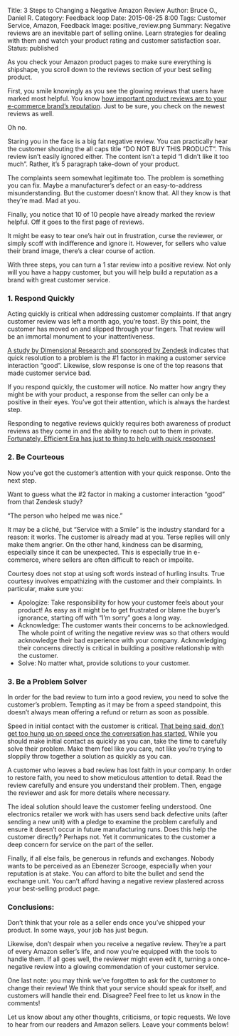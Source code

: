 Title: 3 Steps to Changing a Negative Amazon Review
Author: Bruce O., Daniel R.
Category: Feedback loop
Date: 2015-08-25 8:00
Tags: Customer Service, Amazon, Feedback
Image: positive_review.png
Summary: Negative reviews are an inevitable part of selling online. Learn strategies for dealing with them and watch your product rating and customer satisfaction soar.
Status: published

As you check your Amazon product pages to make sure everything is shipshape, you scroll down to the reviews section of your best selling product.

First, you smile knowingly as you see the glowing reviews that users have marked most helpful. You know [how important product reviews are to your e-commerce brand’s reputation](https://efficientera.com/blog/2015/08/start-paying-attention-to-your-amazon-reviews.html). Just to be sure, you check on the newest reviews as well.

Oh no.

Staring you in the face is a big fat negative review. You can practically hear the customer shouting the all caps title “DO NOT BUY THIS PRODUCT”. This review isn’t easily ignored either. The content isn’t a tepid “I didn’t like it too much”. Rather, it’s 5 paragraph take-down of your product.

The complaints seem somewhat legitimate too. The problem is something you can fix. Maybe a manufacturer’s defect or an easy-to-address misunderstanding.  But the customer doesn’t know that. All they know is that they’re mad. Mad at you.

Finally, you notice that 10 of 10 people have already marked the review helpful. Off it goes to the first page of reviews.

It might be easy to tear one’s hair out in frustration, curse the reviewer, or simply scoff with indifference and ignore it. However, for sellers who value their brand image, there’s a clear course of action.

With three steps,  you can turn a 1 star review into a positive review. Not only will you have a happy customer, but you will help build a reputation as a brand with great customer service. 

### 1. Respond Quickly

Acting quickly is critical when addressing customer complaints. If that angry customer review was left a month ago, you’re toast. By this point, the customer has moved on and slipped through your fingers. That review will be an immortal monument to your inattentiveness.

[A study by Dimensional Research and sponsored by Zendesk](http://www.zendesk.com/resources/customer-service-and-lifetime-customer-value) indicates that quick resolution to a problem is the #1 factor in making a customer service interaction “good”. Likewise, slow response is one of the top reasons that made customer service bad.

If you respond quickly, the customer will notice. No matter how angry they might be with your product, a response from the seller can only be a positive in their eyes. You’ve got their attention, which is always the hardest step.

Responding to negative reviews quickly requires both awareness of product reviews as they come in and the ability to reach out to them in private. [Fortunately, Efficient Era has just to thing to help with quick responses!](https://efficientera.com/pages/feedback/review-notifications.html)

### 2. Be Courteous

Now you’ve got the customer’s attention with your quick response. Onto the next step.

Want to guess what the #2 factor in making a customer interaction “good” from that Zendesk study?

“The person who helped me was nice.”

It may be a cliché, but “Service with a Smile” is the industry standard for a reason: it works. The customer is already mad at you. Terse replies will only make them angrier. On the other hand, kindness can be disarming, especially since it can be unexpected. This is especially true in e-commerce, where sellers are often difficult to reach or impolite.

Courtesy does not stop at using soft words instead of hurling insults. True courtesy involves empathizing with the customer and their complaints. In particular, make sure you:

 * Apologize: Take responsibility for how your customer feels about your product! As easy as it might be to get frustrated or blame the buyer’s ignorance, starting off with “I’m sorry” goes a long way.
 * Acknowledge: The customer wants their concerns to be acknowledged. The whole point of writing the negative review was so that others would acknowledge their bad experience with your company. Acknowledging their concerns directly is critical in building a positive relationship with the customer.
 * Solve: No matter what, provide solutions to your customer.

### 3. Be a Problem Solver

In order for the bad review to turn into a good review, you need to solve the customer’s problem. Tempting as it may be from a speed standpoint, this doesn’t always mean offering a refund or return as soon as possible.

Speed in initial contact with the customer is critical. [That being said, don’t get too hung up on speed once the conversation has started.](http://www.helpscout.net/blog/speed-kills/) While you should make initial contact as quickly as you can, take the time to carefully solve their problem. Make them feel like you care, not like you’re trying to sloppily throw together a solution as quickly as you can.    

A customer who leaves a bad review has lost faith in your company. In order to restore faith, you need to show meticulous attention to detail. Read the review carefully and ensure you understand their problem. Then, engage the reviewer and ask for more details where necessary.

The ideal solution should leave the customer feeling understood. One electronics retailer we work with has users send back defective units (after sending a new unit) with a pledge to examine the problem carefully and ensure it doesn’t occur in future manufacturing runs. Does this help the customer directly? Perhaps not. Yet it communicates to the customer a deep concern for service on the part of the seller.

Finally, if all else fails, be generous in refunds and exchanges. Nobody wants to be perceived as an Ebenezer Scrooge, especially when your reputation is at stake. You can afford to bite the bullet and send the exchange unit. You can’t afford having a negative review plastered across your best-selling product page.

### Conclusions:

Don’t think that your role as a seller ends once you’ve shipped your product. In some ways, your job has just begun.

Likewise, don’t despair when you receive a negative review. They’re a part of every Amazon seller’s life, and now you’re equipped with the tools to handle them. If all goes well, the reviewer might even edit it, turning a once-negative review into a glowing commendation of your customer service.

One last note: you may think we’ve forgotten to ask for the customer to change their review! We think that your service should speak for itself, and customers will handle their end. Disagree? Feel free to let us know in the comments!

Let us know about any other thoughts, criticisms, or topic requests. We love to hear from our readers and Amazon sellers. Leave your comments below!
